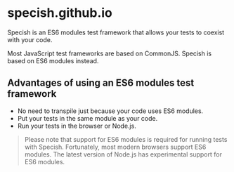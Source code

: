 # specish.github.io

Specish is an ES6 modules test framework
that allows your tests to coexist with your code.

Most JavaScript test frameworks are based on CommonJS.
Specish is based on ES6 modules instead.

## Advantages of using an ES6 modules test framework

- No need to transpile just because your code uses ES6 modules.
- Put your tests in the same module as your code.
- Run your tests in the browser or Node.js.

> Please note that support for ES6 modules is required
> for running tests with Specish.
> Fortunately, most modern browsers support ES6 modules.
> The latest version of Node.js has experimental support
> for ES6 modules.
